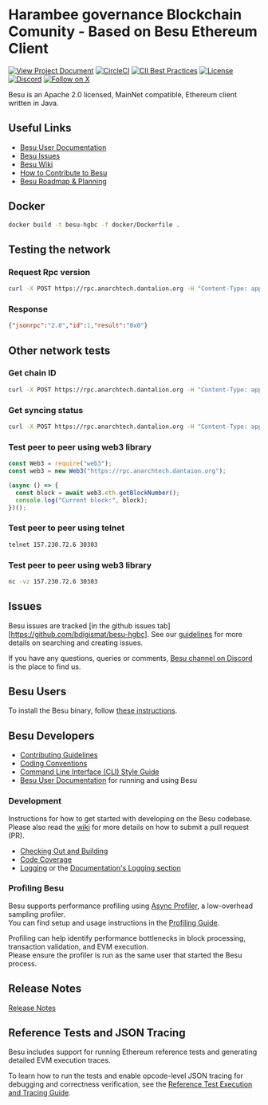 # Harambee governance Blockchain Comunity - Based on Besu Ethereum Client 
 [![View Project Document](https://img.shields.io/badge/Google%20Docs-View-blue?logo=google-docs)](https://docs.google.com/document/d/10_-sSwHGU4uV7huU4HX2mG8z1eIm5CAx5Q7OjM_CSI8/preview)
 [![CircleCI](https://circleci.com/gh/hyperledger/besu/tree/main.svg?style=svg)](https://circleci.com/gh/hyperledger/besu/tree/main)
 [![CII Best Practices](https://bestpractices.coreinfrastructure.org/projects/3174/badge)](https://bestpractices.coreinfrastructure.org/projects/3174)
 [![License](https://img.shields.io/badge/License-Apache%202.0-blue.svg)](https://github.com/hyperledger/besu/blob/main/LICENSE)
 [![Discord](https://img.shields.io/discord/905194001349627914?logo=Hyperledger&style=plastic)](https://discord.com/invite/hyperledger)
 [![Follow on X](https://img.shields.io/twitter/follow/cjuma040)](https://twitter.com/cjuma040)

Besu is an Apache 2.0 licensed, MainNet compatible, Ethereum client written in Java.

## Useful Links

* [Besu User Documentation](https://docs.google.com/document/d/10_-sSwHGU4uV7huU4HX2mG8z1eIm5CAx5Q7OjM_CSI8/preview)
* [Besu Issues]
* [Besu Wiki](https://lf-hyperledger.atlassian.net/wiki/spaces/BESU/)
* [How to Contribute to Besu](https://lf-hyperledger.atlassian.net/wiki/spaces/BESU/pages/22156850/How+to+Contribute)
* [Besu Roadmap & Planning](https://lf-hyperledger.atlassian.net/wiki/spaces/BESU/pages/22154278/Besu+Roadmap+Planning)

## Docker
```bash
docker build -t besu-hgbc -f docker/Dockerfile .
```

## Testing the network
### Request Rpc version
```bash
curl -X POST https://rpc.anarchtech.dantalion.org -H "Content-Type: application/json" --data '{"jsonrpc":"2.0","method":"eth_blockNumber","params":[],"id":1}'
```
### Response
```json
{"jsonrpc":"2.0","id":1,"result":"0x0"}
```

## Other network tests
### Get chain ID
```bash
curl -X POST https://rpc.anarchtech.dantalion.org -H "Content-Type: application/json" --data '{"jsonrpc":"2.0","method":"eth_chainId","params":[],"id":1}'
```

### Get syncing status
```bash
curl -X POST https://rpc.anarchtech.dantalion.org -H "Content-Type: application/json" --data '{"jsonrpc":"2.0","method":"eth_syncing","params":[],"id":1}'
```

### Test peer to peer using web3 library
```js
const Web3 = require("web3");
const web3 = new Web3("https://rpc.anarchtech.dantaion.org");

(async () => {
  const block = await web3.eth.getBlockNumber();
  console.log("Current block:", block);
})();
```

### Test peer to peer using telnet
```bash
telnet 157.230.72.6 30303
```

### Test peer to peer using web3 library
```bash
nc -vz 157.230.72.6 30303
```

## Issues 

Besu issues are tracked [in the github issues tab][https://github.com/bdigismat/besu-hgbc].
See our [guidelines](https://lf-hyperledger.atlassian.net/wiki/spaces/BESU/pages/22154243/Issues) for more details on searching and creating issues.

If you have any questions, queries or comments, [Besu channel on Discord] is the place to find us.


## Besu Users

To install the Besu binary, follow [these instructions](https://besu.hyperledger.org/public-networks/get-started/install/binary-distribution).    

## Besu Developers

* [Contributing Guidelines]
* [Coding Conventions](https://lf-hyperledger.atlassian.net/wiki/spaces/BESU/pages/22154259/Coding+Conventions)
* [Command Line Interface (CLI) Style Guide](https://lf-hyperledger.atlassian.net/wiki/spaces/BESU/pages/22154260/Besu+CLI+Style+Guide)
* [Besu User Documentation] for running and using Besu


### Development

Instructions for how to get started with developing on the Besu codebase. Please also read the
[wiki](https://lf-hyperledger.atlassian.net/wiki/spaces/BESU/pages/22154251/Pull+Requests) for more details on how to submit a pull request (PR).  

* [Checking Out and Building](https://lf-hyperledger.atlassian.net/wiki/spaces/BESU/pages/22154264/Building+from+source)
* [Code Coverage](https://lf-hyperledger.atlassian.net/wiki/spaces/BESU/pages/22154288/Code+coverage)
* [Logging](https://lf-hyperledger.atlassian.net/wiki/spaces/BESU/pages/22154291/Logging) or the [Documentation's Logging section](https://besu.hyperledger.org/public-networks/how-to/monitor/logging)

### Profiling Besu

Besu supports performance profiling using [Async Profiler](https://github.com/async-profiler/async-profiler), a low-overhead sampling profiler.  
You can find setup and usage instructions in the [Profiling Guide](docs/PROFILING.md).

Profiling can help identify performance bottlenecks in block processing, transaction validation, and EVM execution.  
Please ensure the profiler is run as the same user that started the Besu process.

## Release Notes

[Release Notes](CHANGELOG.md)

## Reference Tests and JSON Tracing

Besu includes support for running Ethereum reference tests and generating detailed EVM execution traces.

To learn how to run the tests and enable opcode-level JSON tracing for debugging and correctness verification, see the [Reference Test Execution and Tracing Guide](REFERENCE_TESTS.md).

[Besu Issues]: https://github.com/bdigismat/besu-hgbc/issues
[Besu User Documentation]: https://docs.google.com/document/d/10_-sSwHGU4uV7huU4HX2mG8z1eIm5CAx5Q7OjM_CSI8/preview
[Besu channel on Discord]: https://discord.gg/Mjup2t8G
[Contributing Guidelines]: CONTRIBUTING.md
